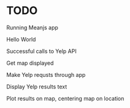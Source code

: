 # TODO

Running Meanjs app

Hello World

Successful calls to Yelp API

Get map displayed

Make Yelp requsts through app

Display Yelp results text

Plot results on map, centering map on location

